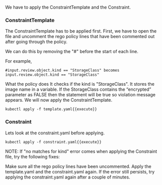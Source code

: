 We have to apply the ConstraintTemplate and the Constraint.

### ConstraintTemplate
The ConstraintTemplate has to be applied first. First, we have to open the file and uncomment the rego policy lines that have been commented out after going through the policy.

We can do this by removing the "#" before the start of each line.

For example,

``` 
#input.review.object.kind == "StorageClass" becomes input.review.object.kind == "StorageClass"
```
What the policy does
It checks if the kind is "StorageClass".
It stores the image name in a variable.
If the StorageClass contains the “encrypted” parameter as FALSE then the statement will be true so violation message appears.
We will now apply the ConstraintTemplate.

```kubectl apply -f template.yaml{{execute}}```

### Constraint
Lets look at the constraint.yaml before applying.

```kubectl apply -f constraint.yaml{{execute}}```

NOTE: If "no matches for kind" error comes when applying the Constraint file, try the following fixes:

Make sure all the rego policy lines have been uncommented.
Apply the template.yaml and the constraint.yaml again.
If the error still persists, try applying the constraint.yaml again after a couple of minutes.
